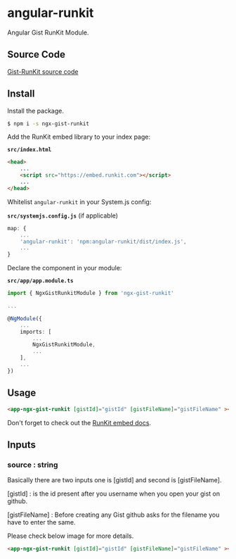 # angular-runkit

Angular Gist RunKit Module.

## Source Code

[Gist-RunKit source code ](https://github.com/kedar9444/Gist-RunKit) 

## Install

Install the package.

```sh
$ npm i -s ngx-gist-runkit
```

Add the RunKit embed library to your index page:

**`src/index.html`**
```html
<head>
    ...
    <script src="https://embed.runkit.com"></script>
    ...
</head>
```

Whitelist `angular-runkit` in your System.js config:

**`src/systemjs.config.js`** (if applicable)
```js
map: {
    ...
    'angular-runkit': 'npm:angular-runkit/dist/index.js',
    ...
}
```

Declare the component in your module:

**`src/app/app.module.ts`**
```ts
import { NgxGistRunkitModule } from 'ngx-gist-runkit'

...

@NgModule({
	...
	imports: [
		...
		NgxGistRunkitModule,
		...
	],
	...
})
```

## Usage

```html
<app-ngx-gist-runkit [gistId]="gistId" [gistFileName]="gistFileName" ></app-ngx-gist-runkit>
```


Don't forget to check out the [RunKit embed docs](https://runkit.com/docs/embed#options).

## Inputs

### source : string

Basically there are two inputs one is [gistId] and second is [gistFileName].

[gistId] : is the id present after you username when you open your gist on github.

[gistFileName] : Before creating any Gist  github asks for the filename you have to enter the same.

Please check below image for more details.

```html
<app-ngx-gist-runkit [gistId]="gistId" [gistFileName]="gistFileName" ></app-ngx-gist-runkit>
```
